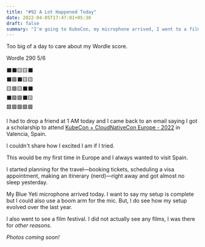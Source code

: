 ```yaml
---
title: "#92 A Lot Happened Today"
date: 2022-04-05T17:47:01+05:30
draft: false
summary: "I'm going to KubeCon, my microphone arrived, I went to a film festival and I need to get a visa."
---
```


Too big of a day to care about my Wordle score.

Wordle 290 5/6

⬛⬛🟨🟨⬛\
⬛🟩⬛🟨🟨\
🟨🟩🟨⬛⬛\
⬛🟩🟩⬛🟨\
🟩🟩🟩🟩🟩

I had to drop a friend at 1 AM today and I came back to an email saying I got a scholarship to attend [KubeCon + CloudNativeCon Europe - 2022](https://events.linuxfoundation.org/kubecon-cloudnativecon-europe/) in Valencia, Spain.

I couldn't share how I excited I am if I tried.

This would be my first time in Europe and I always wanted to visit Spain.

I started planning for the travel—booking tickets, scheduling a visa appointment, making an itinerary (nerd)—right away and got almost no sleep yesterday.

My Blue Yeti microphone arrived today. I want to say my setup is complete but I could also use a boom arm for the mic. But, I do see how my setup evolved over the last year.

I also went to see a film festival. I did not actually see any films, I was there for _other reasons_.

_Photos coming soon!_
